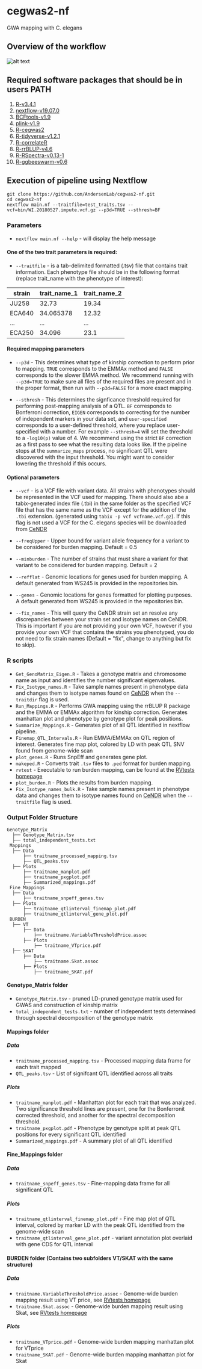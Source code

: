 # cegwas2-nf
GWA mapping with C. elegans


## Overview of the workflow

![alt text](https://github.com/AndersenLab/cegwas2-nf/blob/master/images/Cegwas2_flow_v2.png)

## Required software packages that should be in users PATH

1. [R-v3.4.1](https://www.r-project.org/)
1. [nextflow-v19.07.0](https://www.nextflow.io/docs/latest/getstarted.html)
1. [BCFtools-v1.9](https://samtools.github.io/bcftools/bcftools.html)
1. [plink-v1.9](https://www.cog-genomics.org/plink2)
1. [R-cegwas2](https://github.com/AndersenLab/cegwas2)
1. [R-tidyverse-v1.2.1](https://www.tidyverse.org/)
1. [R-correlateR](https://github.com/AEBilgrau/correlateR)
1. [R-rrBLUP-v4.6](https://cran.r-project.org/web/packages/rrBLUP/rrBLUP.pdf)
1. [R-RSpectra-v0.13-1](https://github.com/yixuan/RSpectra)
1. [R-ggbeeswarm-v0.6](https://github.com/eclarke/ggbeeswarm)

## Execution of pipeline using Nextflow
```
git clone https://github.com/AndersenLab/cegwas2-nf.git
cd cegwas2-nf
nextflow main.nf --traitfile=test_traits.tsv --vcf=bin/WI.20180527.impute.vcf.gz --p3d=TRUE --sthresh=BF
```
### Parameters

* `nextflow main.nf --help` - will display the help message

#### One of the two trait parameters is required:

* `--traitfile` - is a tab-delimited formatted (.tsv) file that contains trait information.  Each phenotype file should be in the following format (replace trait_name with the phenotype of interest):

| strain | trait_name_1 | trait_name_2 |
| --- | --- | --- |
| JU258 | 32.73 | 19.34 |
| ECA640 | 34.065378 | 12.32 |
| ... | ... | ... | 124.33 |
| ECA250 | 34.096 | 23.1 |

#### Required mapping parameters
* `--p3d` - This determines what type of kinship correction to perform prior to mapping. `TRUE` corresponds to the EMMAx method and `FALSE` corresponds to the slower EMMA method. We recommend running with `--p3d=TRUE` to make sure all files of the required files are present and in the proper format, then run with `--p3d=FALSE` for a more exact mapping.

* `--sthresh` - This determines the signficance threshold required for performing post-mapping analysis of a QTL. `BF` corresponds to Bonferroni correction, `EIGEN` corresponds to correcting for the number of independent markers in your data set, and `user-specified` corresponds to a user-defined threshold, where you replace user-specified with a number. For example `--sthresh=4` will set the threshold to a `-log10(p)` value of 4. We recommend using the strict `BF` correction as a first pass to see what the resulting data looks like. If the pipeline stops at the `summarize_maps` process, no significant QTL were discovered with the input threshold. You might want to consider lowering the threshold if this occurs. 

#### Optional parameters
* `--vcf` - is a VCF file with variant data. All strains with phenotypes should be represented in the VCF used for mapping. There should also abe a tabix-generated index file (.tbi) in the same folder as the specified VCF file that has the same name as the VCF except for the addition of the `.tbi` extension. (generated using `tabix -p vcf vcfname.vcf.gz`). If this flag is not used a VCF for the C. elegans species will be downloaded from [CeNDR](https://elegansvariation.org/data/release/latest)

* `--freqUpper` - Upper bound for variant allele frequency for a variant to be considered for burden mapping. Default = 0.5

* `--minburden` - The number of strains that must share a variant for that variant to be considered for burden mapping. Default = 2

* `--refflat` - Genomic locations for genes used for burden mapping. A default generated from WS245 is provided in the repositories bin. 

* `--genes` - Genomic locations for genes formatted for plotting purposes. A default generated from WS245 is provided in the repositories bin.

* `--fix_names` - This will query the CeNDR strain set an resolve any discrepancies between your strain set and isotype names on CeNDR. This is important if you are not providing your own VCF, however if you provide your own VCF that contains the strains you phenotyped, you do not need to fix strain names (Default = "fix", change to anything but fix to skip).

### R scripts

* `Get_GenoMatrix_Eigen.R` - Takes a genotype matrix and chromosome name as input and identifies the number significant eigenvalues.
* `Fix_Isotype_names.R` - Take sample names present in phenotype data and changes them to isotype names found on [CeNDR](elegansvariation.org) when the `--traitdir` flag is used.
* `Run_Mappings.R` - Performs GWA mapping using the rrBLUP R package and the EMMA or EMMAx algorithm for kinship correction. Generates manhattan plot and phenotype by genotype plot for peak positions.
* `Summarize_Mappings.R` - Generates plot of all QTL identified in nextflow pipeline.
* `Finemap_QTL_Intervals.R` - Run EMMA/EMMAx on QTL region of interest. Generates fine map plot, colored by LD with peak QTL SNV found from genome-wide scan
* `plot_genes.R` - Runs SnpEff and generates gene plot. 
* `makeped.R` - Converts trait `.tsv` files to `.ped` format for burden mapping.
* `rvtest` - Executable to run burden mapping, can be found at the [RVtests homepage](https://github.com/zhanxw/rvtests)
* `plot_burden.R` - Plots the results from burden mapping.
* `Fix_Isotype_names_bulk.R` - Take sample names present in phenotype data and changes them to isotype names found on [CeNDR](elegansvariation.org) when the `--traitfile` flag is used.

### Output Folder Structure

```
Genotype_Matrix
  ├── Genotype_Matrix.tsv
  ├── total_independent_tests.txt
 Mappings
  ├── Data             
      ├── traitname_processed_mapping.tsv
      ├── QTL_peaks.tsv
  ├── Plots   
      ├── traitname_manplot.pdf
      ├── traitname_pxgplot.pdf
      ├── Summarized_mappings.pdf
 Fine_Mappings
  ├── Data             
      ├── traitname_snpeff_genes.tsv
  ├── Plots   
      ├── traitname_qtlinterval_finemap_plot.pdf
      ├── traitname_qtlinterval_gene_plot.pdf
 BURDEN
  ├── VT             
      ├── Data             
          ├── traitname.VariableThresholdPrice.assoc
      ├── Plots   
          ├── traitname_VTprice.pdf
  ├── SKAT   
      ├── Data             
          ├── traitname.Skat.assoc
      ├── Plots   
          ├── traitname_SKAT.pdf
```

#### Genotype_Matrix folder
* `Genotype_Matrix.tsv` - pruned LD-pruned genotype matrix used for GWAS and construction of kinship matrix
* `total_independent_tests.txt` - number of independent tests determined through spectral decomposition of the genotype matrix

#### Mappings folder

##### Data
* `traitname_processed_mapping.tsv` - Processed mapping data frame for each trait mapped
* `QTL_peaks.tsv` - List of signifcant QTL identified across all traits

##### Plots
* `traitname_manplot.pdf` - Manhattan plot for each trait that was analyzed. Two significance threshold lines are present, one for the Bonferronit corrected threshold, and another for the spectral decomposition threshold.
* `traitname_pxgplot.pdf` - Phenotype by genotype split at peak QTL positions for every significant QTL identified
* `Summarized_mappings.pdf` - A summary plot of all QTL identified

#### Fine_Mappings folder

##### Data
* `traitname_snpeff_genes.tsv` - Fine-mapping data frame for all significant QTL

##### Plots
* `traitname_qtlinterval_finemap_plot.pdf` - Fine map plot of QTL interval, colored by marker LD with the peak QTL identified from the genome-wide scan
* `traitname_qtlinterval_gene_plot.pdf` - variant annotation plot overlaid with gene CDS for QTL interval


#### BURDEN folder (Contains two subfolders VT/SKAT with the same structure)

##### Data
* `traitname.VariableThresholdPrice.assoc` - Genome-wide burden mapping result using VT price, see [RVtests homepage](https://github.com/zhanxw/rvtests)
* `traitname.Skat.assoc` - Genome-wide burden mapping result using Skat, see [RVtests homepage](https://github.com/zhanxw/rvtests)

##### Plots
* `traitname_VTprice.pdf` - Genome-wide burden mapping manhattan plot for VTprice
* `traitname_SKAT.pdf` - Genome-wide burden mapping manhattan plot for Skat
